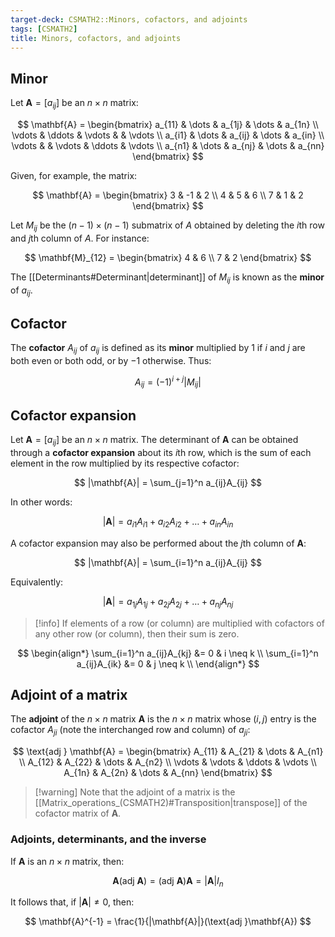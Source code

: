 ```yaml
---
target-deck: CSMATH2::Minors, cofactors, and adjoints
tags: [CSMATH2]
title: Minors, cofactors, and adjoints
---
```


## Minor

Let $\mathbf{A} = [a_{ij}]$ be an $n \times n$ matrix:

$$
\mathbf{A} = \begin{bmatrix}
a_{11} & \dots & a_{1j} & \dots & a_{1n} \\
\vdots & \ddots & \vdots & & \vdots \\
a_{i1} & \dots & a_{ij} & \dots & a_{in} \\
\vdots & & \vdots & \ddots & \vdots \\
a_{n1} & \dots & a_{nj} & \dots & a_{nn}
\end{bmatrix}
$$

Given, for example, the matrix:

$$
\mathbf{A} = \begin{bmatrix}
3 & -1 & 2 \\
4 & 5 & 6 \\
7 & 1 & 2
\end{bmatrix}
$$

Let $M_{ij}$ be the $(n-1) \times (n-1)$ submatrix of $A$ obtained by deleting the $i$th row and $j$th column of $A$. For instance:

$$
\mathbf{M}_{12} = \begin{bmatrix}
4 & 6 \\
7 & 2
\end{bmatrix}
$$

The [[Determinants#Determinant|determinant]] of $M_{ij}$ is known as the **minor** of $a_{ij}$.

<!--ID: 1717416538911-->

## Cofactor

The **cofactor** $A_{ij}$ of $a_{ij}$ is defined as its **minor** multiplied by $1$ if $i$ and $j$ are both even or both odd, or by $-1$ otherwise. Thus:

$$
A_{ij} = (-1)^{i+j}|M_{ij}|
$$
<!--ID: 1717416538917-->

## Cofactor expansion

Let $\mathbf{A} = [a_{ij}]$ be an $n \times n$ matrix. The determinant of $\mathbf{A}$ can be obtained through a **cofactor expansion** about its $i$th row, which is the sum of each element in the row multiplied by its respective cofactor:

$$
|\mathbf{A}| = \sum_{j=1}^n a_{ij}A_{ij}
$$

In other words:

$$
|\mathbf{A}| = a_{i1}A_{i1} + a_{i2}A_{i2} + \dots + a_{in}A_{in}
$$

A cofactor expansion may also be performed about the $j$th column of $\mathbf{A}$:

$$
|\mathbf{A}| = \sum_{i=1}^n a_{ij}A_{ij}
$$

Equivalently:

$$
|\mathbf{A}| = a_{1j}A_{1j} + a_{2j}A_{2j} + \dots + a_{nj}A_{nj}
$$

>[!info] If elements of a row (or column) are multiplied with cofactors of any other row (or column), then their sum is zero.

$$
\begin{align*}
\sum_{i=1}^n a_{ij}A_{kj} &= 0 & i \neq k \\
\sum_{i=1}^n a_{ij}A_{ik} &= 0 & j \neq k \\
\end{align*}
$$
<!--ID: 1717416538921-->

## Adjoint of a matrix

The **adjoint** of the $n \times n$ matrix $\mathbf{A}$ is the $n \times n$ matrix whose $(i,j)$ entry is the cofactor $A_{ji}$ (note the interchanged row and column) of $a_{ji}$:

$$
\text{adj } \mathbf{A} = \begin{bmatrix}
A_{11} & A_{21} & \dots & A_{n1} \\ 
A_{12} & A_{22} & \dots & A_{n2} \\ 
\vdots & \vdots & \ddots & \vdots \\
A_{1n} & A_{2n} & \dots & A_{nn}
\end{bmatrix}
$$

>[!warning] Note that the adjoint of a matrix is the [[Matrix_operations_(CSMATH2)#Transposition|transpose]] of the cofactor matrix of $\mathbf{A}$.

<!--ID: 1717416538924-->

### Adjoints, determinants, and the inverse

If $\mathbf{A}$ is an $n \times n$ matrix, then:

$$
\mathbf{A}(\text{adj }\mathbf{A}) = (\text{adj }\mathbf{A})\mathbf{A} = |\mathbf{A}|I_n
$$

It follows that, if $|\mathbf{A}| \neq 0$, then:

$$
\mathbf{A}^{-1} = \frac{1}{|\mathbf{A}|}(\text{adj }\mathbf{A})
$$
<!--ID: 1717416538927-->
